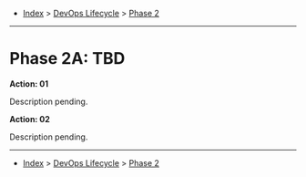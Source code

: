 <a id="top"></a>

- [Index](../index.md) > [DevOps Lifecycle](devops.md) > [Phase 2](phase_02.md)

---

<a id="actions"></a>

# Phase 2A: TBD

<a id="2a-01"></a>

**Action: 01**

Description pending.

<a id="2a-02"></a>

**Action: 02**

Description pending.

---

- [Index](../index.md) > [DevOps Lifecycle](devops.md) > [Phase 2](phase_02.md)
